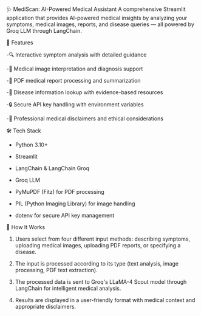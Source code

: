 🩺 MediScan: AI-Powered Medical Assistant
A comprehensive Streamlit application that provides AI-powered medical insights by analyzing your symptoms, medical images, reports, and disease queries — all powered by Groq LLM through LangChain.


🚀 Features

-🔍 Interactive symptom analysis with detailed guidance

-📸 Medical image interpretation and diagnosis support

-📄 PDF medical report processing and summarization

-🔬 Disease information lookup with evidence-based resources

-🔒 Secure API key handling with environment variables

-🏥 Professional medical disclaimers and ethical considerations



🛠️ Tech Stack


- Python 3.10+

- Streamlit

- LangChain & LangChain Groq

- Groq LLM 

- PyMuPDF (Fitz) for PDF processing

- PIL (Python Imaging Library) for image handling

- dotenv for secure API key management


🧠 How It Works

1. Users select from four different input methods: describing symptoms, uploading medical images, uploading PDF reports, or specifying a disease.

2. The input is processed according to its type (text analysis, image processing, PDF text extraction).

3. The processed data is sent to Groq's LLaMA-4 Scout model through LangChain for intelligent medical analysis.

4. Results are displayed in a user-friendly format with medical context and appropriate disclaimers.
